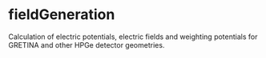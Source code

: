 # fieldGeneration
Calculation of electric potentials, electric fields and weighting potentials for GRETINA and other HPGe detector geometries.
